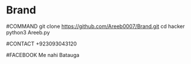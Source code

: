 # Brand

#COMMAND
git clone https://github.com/Areeb0007/Brand.git
cd hacker
python3 Areeb.py

#CONTACT
+923093043120

#FACEBOOK 
Me nahi Batauga
